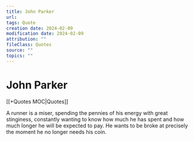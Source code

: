 ```yaml
---
title: John Parker
url: 
tags: Quote
creation date: 2024-02-09
modification date: 2024-02-09
attribution: ""
fileClass: Quotes
source: ""
topics: ""
---
```


# John Parker

[[+Quotes MOC|Quotes]]

A runner is a miser, spending the pennies of his energy with great stinginess, constantly wanting to know how much he has spent and how much longer he will be expected to pay. He wants to be broke at precisely the moment he no longer needs his coin.

